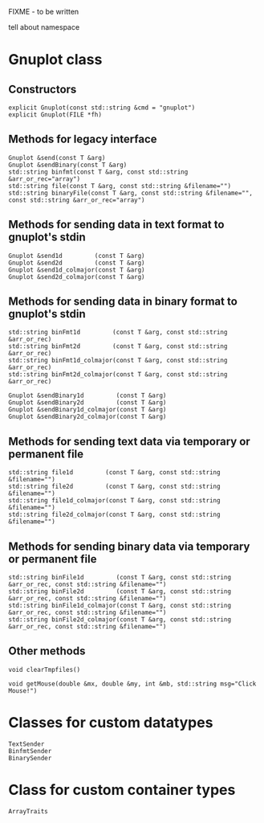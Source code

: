 FIXME - to be written

tell about namespace

# Gnuplot class

## Constructors

	explicit Gnuplot(const std::string &cmd = "gnuplot")
	explicit Gnuplot(FILE *fh)

## Methods for legacy interface

	Gnuplot &send(const T &arg)
	Gnuplot &sendBinary(const T &arg)
	std::string binfmt(const T &arg, const std::string &arr_or_rec="array")
	std::string file(const T &arg, const std::string &filename="")
	std::string binaryFile(const T &arg, const std::string &filename="", const std::string &arr_or_rec="array")

## Methods for sending data in text format to gnuplot's stdin

	Gnuplot &send1d         (const T &arg)
	Gnuplot &send2d         (const T &arg)
	Gnuplot &send1d_colmajor(const T &arg)
	Gnuplot &send2d_colmajor(const T &arg)

## Methods for sending data in binary format to gnuplot's stdin

	std::string binFmt1d         (const T &arg, const std::string &arr_or_rec)
	std::string binFmt2d         (const T &arg, const std::string &arr_or_rec)
	std::string binFmt1d_colmajor(const T &arg, const std::string &arr_or_rec)
	std::string binFmt2d_colmajor(const T &arg, const std::string &arr_or_rec)

	Gnuplot &sendBinary1d         (const T &arg)
	Gnuplot &sendBinary2d         (const T &arg)
	Gnuplot &sendBinary1d_colmajor(const T &arg)
	Gnuplot &sendBinary2d_colmajor(const T &arg)

## Methods for sending text data via temporary or permanent file

	std::string file1d         (const T &arg, const std::string &filename="")
	std::string file2d         (const T &arg, const std::string &filename="")
	std::string file1d_colmajor(const T &arg, const std::string &filename="")
	std::string file2d_colmajor(const T &arg, const std::string &filename="")

## Methods for sending binary data via temporary or permanent file

	std::string binFile1d         (const T &arg, const std::string &arr_or_rec, const std::string &filename="")
	std::string binFile2d         (const T &arg, const std::string &arr_or_rec, const std::string &filename="")
	std::string binFile1d_colmajor(const T &arg, const std::string &arr_or_rec, const std::string &filename="")
	std::string binFile2d_colmajor(const T &arg, const std::string &arr_or_rec, const std::string &filename="")

## Other methods

	void clearTmpfiles()

	void getMouse(double &mx, double &my, int &mb, std::string msg="Click Mouse!")

# Classes for custom datatypes

	TextSender
	BinfmtSender
	BinarySender

# Class for custom container types

	ArrayTraits
